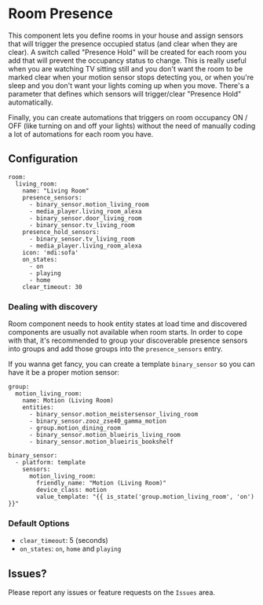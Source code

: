 # Room Presence

This component lets you define rooms in your house and assign sensors that will trigger the presence occupied status (and clear when they are clear). A switch called "Presence Hold" will be created for each room you add that will prevent the occupancy status to change. This is really useful when you are watching TV sitting still and you don't want the room to be marked clear when your motion sensor stops detecting you, or when you're sleep and you don't want your lights coming up when you move. There's a parameter that defines which sensors will trigger/clear "Presence Hold" automatically.

Finally, you can create automations that triggers on room occupancy ON / OFF (like turning on and off your lights) without the need of manually coding a lot of automations for each room you have.

## Configuration
```
room:
  living_room:
    name: "Living Room"
    presence_sensors:
      - binary_sensor.motion_living_room
      - media_player.living_room_alexa
      - binary_sensor.door_living_room
      - binary_sensor.tv_living_room
    presence_hold_sensors:
      - binary_sensor.tv_living_room
      - media_player.living_room_alexa
    icon: 'mdi:sofa'
    on_states:
      - on
      - playing
      - home
    clear_timeout: 30
```

### Dealing with discovery
Room component needs to hook entity states at load time and discovered components are usually not available when room starts. In order to cope with that, it's recommended to group your discoverable presence sensors into groups and add those groups into the `presence_sensors` entry.

If you wanna get fancy, you can create a template `binary_sensor` so you can have it be a proper motion sensor:
```
group:
  motion_living_room:
    name: Motion (Living Room)
    entities:
      - binary_sensor.motion_meistersensor_living_room
      - binary_sensor.zooz_zse40_gamma_motion
      - group.motion_dining_room
      - binary_sensor.motion_blueiris_living_room
      - binary_sensor.motion_blueiris_bookshelf

binary_sensor:
  - platform: template
    sensors:
      motion_living_room:
        friendly_name: "Motion (Living Room)"
        device_class: motion
        value_template: "{{ is_state('group.motion_living_room', 'on') }}"
```

### Default Options
* `clear_timeout`: 5 (seconds)
* `on_states`: `on`, `home` and `playing`

## Issues? 
Please report any issues or feature requests on the `Issues` area.
